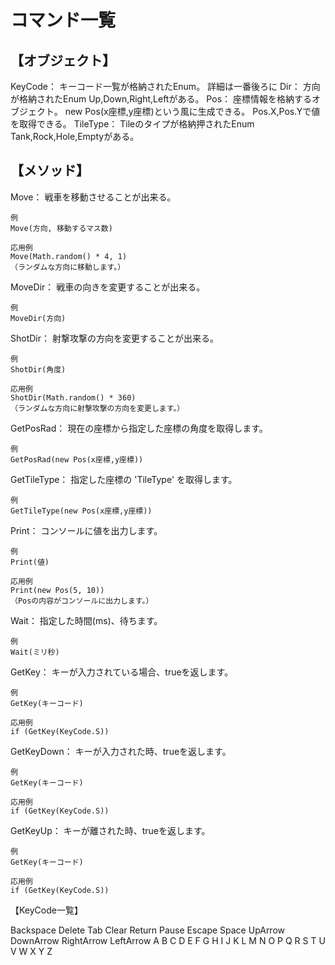 # コマンド一覧

## 【オブジェクト】
KeyCode：
キーコード一覧が格納されたEnum。
詳細は一番後ろに
Dir：
方向が格納されたEnum
Up,Down,Right,Leftがある。
Pos：
	座標情報を格納するオブジェクト。
	new Pos(x座標,y座標)という風に生成できる。
	Pos.X,Pos.Yで値を取得できる。
TileType：
	Tileのタイプが格納押されたEnum
	Tank,Rock,Hole,Emptyがある。


## 【メソッド】

Move：
	戦車を移動させることが出来る。

	例
	Move(方向, 移動するマス数)

	応用例
	Move(Math.random() * 4, 1)
	（ランダムな方向に移動します。）

MoveDir：
	戦車の向きを変更することが出来る。

	例
	MoveDir(方向)
	
ShotDir：
	射撃攻撃の方向を変更することが出来る。

	例
	ShotDir(角度)

	応用例
	ShotDir(Math.random() * 360)
	（ランダムな方向に射撃攻撃の方向を変更します。）

GetPosRad：
	現在の座標から指定した座標の角度を取得します。

	例
	GetPosRad(new Pos(x座標,y座標))
	
GetTileType：
	指定した座標の 'TileType' を取得します。

	例
	GetTileType(new Pos(x座標,y座標))

Print：
	コンソールに値を出力します。

	例
	Print(値)

	応用例
	Print(new Pos(5, 10))
	（Posの内容がコンソールに出力します。）

Wait：
	指定した時間(ms)、待ちます。

	例
	Wait(ミリ秒)

GetKey：
	キーが入力されている場合、trueを返します。

	例
	GetKey(キーコード)

	応用例
	if (GetKey(KeyCode.S))

GetKeyDown：
	キーが入力された時、trueを返します。

	例
	GetKey(キーコード)

	応用例
	if (GetKey(KeyCode.S))

GetKeyUp：
	キーが離された時、trueを返します。

	例
	GetKey(キーコード)

	応用例
	if (GetKey(KeyCode.S))

【KeyCode一覧】

Backspace
Delete
Tab
Clear
Return
Pause
Escape
Space
UpArrow
DownArrow
RightArrow
LeftArrow
A
B
C
D
E
F
G
H
I
J
K
L
M
N
O
P
Q
R
S
T
U
V
W
X
Y
Z
